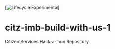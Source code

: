 [![Lifecycle:Experimental](https://img.shields.io/badge/Lifecycle-Experimental-339999)]
# citz-imb-build-with-us-1
Citizen Services Hack-a-thon Repository
